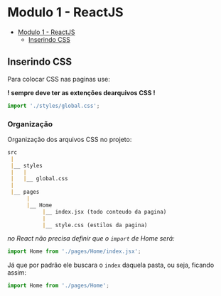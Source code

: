 # Modulo 1 - ReactJS

<!-- TOC -->
* [Modulo 1 - ReactJS](#modulo-1---reactjs)
  * [Inserindo CSS](#inserindo-css)
<!-- TOC -->

## Inserindo CSS

Para colocar CSS nas paginas use:

**! sempre deve ter as extenções dearquivos CSS !**

```js
import './styles/global.css';
```	

### Organização 

Organização dos arquivos CSS no projeto:

```markdown
src
 |
 |__ styles
 |	 |
 |	 |__ global.css
 |
 |__ pages
      |
      |__ Home
           |__ index.jsx (todo conteudo da pagina)
           |
           |__ style.css (estilos da pagina)
```
		
*no React não precisa definir que o `import` de Home será:*


```js
import Home from './pages/Home/index.jsx';
```

Já que por padrão ele buscara o `index` daquela pasta, ou seja, ficando assim:

```js
import Home from './pages/Home';
```